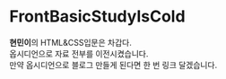 # FrontBasicStudyIsCold
**현민이**의 HTML&CSS입문은 차갑다.  
옵시디언으로 자료 전부를 이전시켰습니다.  
만약 옵시디언으로 블로그 만들게 된다면 한 번 링크 달겠습니다.
